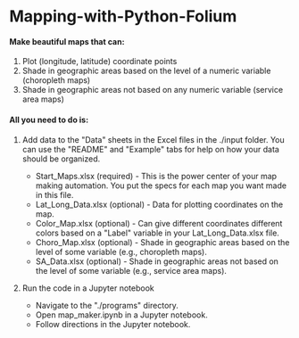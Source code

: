 # Mapping-with-Python-Folium

#### Make beautiful maps that can:
1. Plot (longitude, latitude) coordinate points
2. Shade in geographic areas based on the level of a numeric variable (choropleth maps)
3. Shade in geographic areas not based on any numeric variable (service area maps)

#### All you need to do is:
1. Add data to the "Data" sheets in the Excel files in the ./input folder. You can use the "README" and "Example" tabs for help on how your data should be organized.
    * Start_Maps.xlsx (required) - This is the power center of your map making automation. You put the specs for each map you want made in this file.
    * Lat_Long_Data.xlsx (optional) - Data for plotting coordinates on the map.
    * Color_Map.xlsx (optional) - Can give different coordinates different colors based on a "Label" variable in your Lat_Long_Data.xlsx file.
    * Choro_Map.xlsx (optional) - Shade in geographic areas based on the level of some variable (e.g., choropleth maps).
    * SA_Data.xlsx (optional) - Shade in geographic areas not based on the level of some variable (e.g., service area maps).
  
2. Run the code in a Jupyter notebook
    * Navigate to the "./programs" directory.
    * Open map_maker.ipynb in a Jupyter notebook.
    * Follow directions in the Jupyter notebook.
